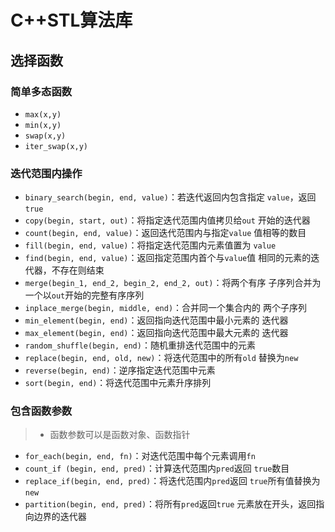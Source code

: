 #	C++STL算法库

##	选择函数

###	简单多态函数

-	`max(x,y)`
-	`min(x,y)`
-	`swap(x,y)`
-	`iter_swap(x,y)`

###	迭代范围内操作

-	`binary_search(begin, end, value)`：若迭代返回内包含指定
	`value`，返回`true`
-	`copy(begin, start, out)`：将指定迭代范围内值拷贝给`out`
	开始的迭代器
-	`count(begin, end, value)`：返回迭代范围内与指定`value`
	值相等的数目
-	`fill(begin, end, value)`：将指定迭代范围内元素值置为
	`value`
-	`find(begin, end, value)`：返回指定范围内首个与`value`值
	相同的元素的迭代器，不存在则结束
-	`merge(begin_1, end_2, begin_2, end_2, out)`：将两个有序
	子序列合并为一个以`out`开始的完整有序序列
-	`inplace_merge(begin, middle, end)`：合并同一个集合内的
	两个子序列
-	`min_element(begin, end)`：返回指向迭代范围中最小元素的
	迭代器
-	`max_element(begin, end)`：返回指向迭代范围中最大元素的
	迭代器
-	`random_shuffle(begin, end)`：随机重排迭代范围中的元素
-	`replace(begin, end, old, new)`：将迭代范围中的所有`old`
	替换为`new`
-	`reverse(begin, end)`：逆序指定迭代范围中元素
-	`sort(begin, end)`：将迭代范围中元素升序排列

###	包含函数参数

> - 函数参数可以是函数对象、函数指针

-	`for_each(begin, end, fn)`：对迭代范围中每个元素调用`fn`
-	`count_if (begin, end, pred)`：计算迭代范围内`pred`返回
	`true`数目
-	`replace_if(begin, end, pred)`：将迭代范围内`pred`返回
	`true`所有值替换为`new`
-	`partition(begin, end, pred)`：将所有`pred`返回`true`
	元素放在开头，返回指向边界的迭代器



